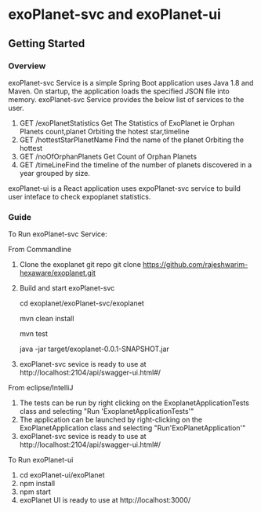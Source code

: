 # exoPlanet-svc and exoPlanet-ui
## Getting Started
### Overview
exoPlanet-svc Service is a simple Spring Boot application uses Java 1.8 and Maven. On startup, the application loads the specified JSON file into memory.
exoPlanet-svc Service provides the below list of services to the user.
1.  GET /exoPlanetStatistics Get The Statistics of ExoPlanet ie Orphan Planets count,planet Orbiting the hotest star,timeline
2.  GET /hottestStarPlanetName Find the name of the planet Orbiting the hottest
3.  GET /noOfOrphanPlanets Get Count of Orphan Planets
4.  GET /timeLineFind the timeline of the number of planets discovered in a year grouped by size.

exoPlanet-ui is a React application uses expoPlanet-svc service to build user inteface to check expoplanet statistics.

### Guide
To Run exoPlanet-svc Service:

From Commandline
1.  Clone the exoplanet git repo 
    git clone https://github.com/rajeshwarim-hexaware/exoplanet.git
2. Build and start exoPlanet-svc

    cd exoplanet/exoPlanet-svc/exoplanet 
    
    mvn clean install
    
    mvn test
    
    java -jar target/exoplanet-0.0.1-SNAPSHOT.jar
    
 3. exoPlanet-svc sevice is ready to use at http://localhost:2104/api/swagger-ui.html#/
 
 From eclipse/IntelliJ
 1. The tests can be run by right clicking on the ExoplanetApplicationTests class and selecting "Run 'ExoplanetApplicationTests'"
 2. The application can be launched by right-clicking on the ExoPlanetApplication class and selecting "Run'ExoPlanetApplication'"
 3. exoPlanet-svc sevice is ready to use at http://localhost:2104/api/swagger-ui.html#/
 
 To Run exoPlanet-ui
 1. cd exoPlanet-ui/exoPlanet
 2. npm install
 3. npm start
 4. exoPlanet UI is ready to use at http://localhost:3000/
